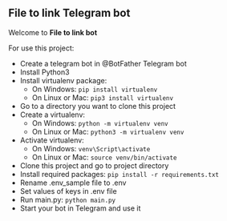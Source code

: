 ## File to link Telegram bot
Welcome to <b>File to link bot</b>

For use this project:

- Create a telegram bot in @BotFather Telegram bot
- Install Python3
- Install virtualenv package:
    - On Windows: ```pip install virtualenv```
    - On Linux or Mac: ```pip3 install virtualenv```
- Go to a directory you want to clone this project
- Create a virtualenv:
    - On Windows: ```python -m virtualenv venv```
    - On Linux or Mac: ```python3 -m virtualenv venv```
- Activate virtualenv:
    - On Windows: ```venv\Script\activate```
    - On Linux or Mac: ```source venv/bin/activate```
- Clone this project and go to project directory
- Install required packages: ```pip install -r requirements.txt```
- Rename .env_sample file to .env
- Set values of keys in .env file
- Run main.py: ```python main.py```
- Start your bot in Telegram and use it
